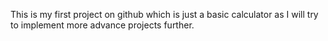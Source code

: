 This is my first project on github 
which is just a basic calculator as 
I will try to implement more advance
projects further.
